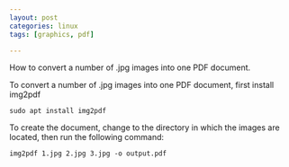 ```yaml
---
layout: post
categories: linux
tags: [graphics, pdf]

---
```

How to convert a number of .jpg images into one PDF document.

<!--more-->

To convert a number of .jpg images into one PDF document, first install img2pdf

```
sudo apt install img2pdf
```

To create the document, change to the directory in which the images are located, then run the following command:

```
img2pdf 1.jpg 2.jpg 3.jpg -o output.pdf
```
